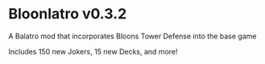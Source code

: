 # Bloonlatro v0.3.2

A Balatro mod that incorporates Bloons Tower Defense into the base game

Includes 150 new Jokers, 15 new Decks, and more!